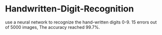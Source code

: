 # Handwritten-Digit-Recognition
use a neural network to recognize the hand-written digits 0-9.
15 errors out of 5000 images, The accuracy reached 99.7%.
